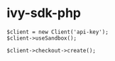 # ivy-sdk-php
```
$client = new Client('api-key');
$client->useSandbox();

$client->checkout->create();
```
